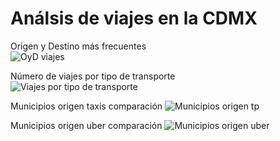 # Análsis de viajes en la CDMX

Origen y Destino más frecuentes\
![OyD viajes](https://user-images.githubusercontent.com/71915068/107141306-79818000-68ed-11eb-892c-3a14ca5ff60d.png)

 Número de viajes por tipo de transporte\
![Viajes por tipo de transporte](https://user-images.githubusercontent.com/71915068/107141339-b483b380-68ed-11eb-9a84-4768618ce766.png)

Municipios origen taxis comparación
![Municipios origen tp](https://user-images.githubusercontent.com/71915068/107161718-37dfec00-6964-11eb-9059-e5bf63a00ae3.png)

Municipios origen uber comparación
![Municipios origen uber](https://user-images.githubusercontent.com/71915068/107161921-7d50e900-6965-11eb-8b4a-6d0da89c4ada.png)
